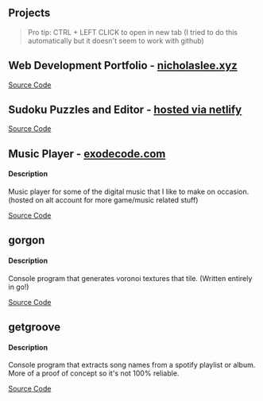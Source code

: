 ## Projects

> Pro tip: CTRL + LEFT CLICK to open in new tab (I tried to do this automatically but it doesn't seem to work with github)

## Web Development Portfolio - [nicholaslee.xyz](https://www.nicholaslee.xyz/)

[Source Code](https://github.com/nicholasleexyz/nicholasleexyz.github.io)

## Sudoku Puzzles and Editor - [hosted via netlify](https://mellow-bubblegum-042b96.netlify.app)

[Source Code](https://github.com/nicholasleexyz/promineo-fe-16)

## Music Player - [exodecode.com](https://www.exodecode.com/)
#### Description
Music player for some of the digital music that I like to make on occasion. (hosted on alt account for more game/music related stuff)

[Source Code](https://github.com/exodecode/exodecode.github.io)

## gorgon
#### Description
Console program that generates voronoi textures that tile. (Written entirely in go!)

[Source Code](https://github.com/nicholasleexyz/gorgon)

## getgroove 
#### Description
Console program that extracts song names from a spotify playlist or album. More of a proof of concept so it's not 100% reliable.

[Source Code](https://github.com/nicholasleexyz/gorgon)
